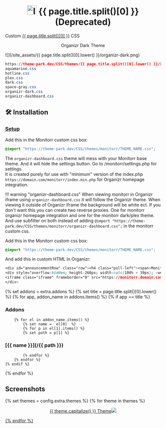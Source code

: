 <h1 align="center"> <img src="/site_assets/{{ page.title.split()[0].lower() }}/logo.png" alt="logo" width="30" height="30"> {{ page.title.split()[0] }} (Deprecated)</h1>

Custom [{{ page.title.split()[0] }}](https://github.com/monitorr/monitorr) CSS

<p align="center"> Organizr Dark Theme </p>

![](/site_assets/{{ page.title.split()[0].lower() }}/organizr-dark.png)

```css
https://theme-park.dev/CSS/themes/{{ page.title.split()[0].lower() }}/XXX.css
aquamarine.css
hotline.css
plex.css
dark.css
space-gray.css
organizr-dark.css
organizr-dashboard.css
```

## 🛠️ Installation

### [Setup](/setup)

Add this in the Monitorr custom css box:

```css
@import "https://theme-park.dev/CSS/themes/monitorr/THEME_NAME.css";
```

The `organizr-dashboard.css` theme will mess with your Monitorr base theme. And it will hide the settings button. Go to /monitorr/settings.php for settings.  
It is created purely for use with "minimum" version of the index.php `https://domain.com/monitorr/index.min.php` for Organizr homepage integration.

!!! warning "organizr-dashboard.css"
    When viewing monitorr in Organizr iframe using `organizr-dashboard.css` it will follow the Organizr theme. 
    When viewing it outside of Organizr iframe the background will be white ect. If you don't want this you can create two reverse proxies.
    One for monitorr organizr homepage integration and one for the monitorr dark/plex theme. And use subfilter on both instead of adding `@import "https://theme-park.dev/CSS/themes/monitorr/organizr-dashboard.css";` in the monitorr custom css.

Add this in the Monitorr custom css box:

```css
@import "https://theme-park.dev/CSS/themes/monitorr/THEME_NAME.css";
```

And add this in custom HTML in Organizr:

```css
<div id="announcementRow" class="row"><h4 class="pull-left"><span>Monitorr</span></h4><hr class="hidden-xs"></div>
<div style="overflow:hidden; height:260px; width:calc(100% + 39px); -webkit-overflow-scrolling: touch; overflow-y: scroll;">
<iframe class="iframe" frameborder="0" src="https://monitorr.domain.com/index.min.php"></iframe>
</div>
```

{% set addons = extra.addons %}
{% set title = page.title.split()[0].lower() %}
{% for app, addon_name in addons.items() %}
    {% if app  ==  title %}

### Addons

        {% for el in addon_name.items() %}
            {% set name =  el[0]  %}
            {% for p in el[1].items() %}
            {% set path = p[1] %}

### [{{ name }}](/{{ path }})

            {% endfor %}
        {% endfor %}
    {% endif %}
{% endfor %}

## Screenshots

{% set themes = config.extra.themes %}
{% for theme in themes %}
<p align="center">  
<a href="/site_assets/{{ page.title.split()[0].lower() }}/{{ theme }}.png">{{ theme.capitalize() }} Theme<img src="/site_assets/{{ page.title.split()[0].lower() }}/{{ theme }}.png"></img>
</p>
{% endfor %}
